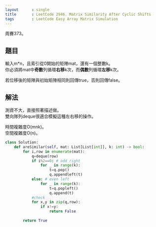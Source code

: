 ```yaml
---
layout      : single
title       : LeetCode 2946. Matrix Similarity After Cyclic Shifts
tags        : LeetCode Easy Array Matrix Simulation
---
```

周賽373。

## 題目

輸入m\*n，且索引從0開始的矩陣mat，還有一個整數k。  
你必須將mat中**奇數**列循環**右移**k次，而**偶數**列循環**左移**k次。  

若位移後的矩陣與初始矩陣相同則回傳true，否則回傳false。  

## 解法

測資不大，直接照著描述做。  
雙向隊列deque很適合模擬這種左右移的操作。  

時間複雜度O(mnk)。  
空間複雜度O(n)。  

```python
class Solution:
    def areSimilar(self, mat: List[List[int]], k: int) -> bool:
        for i,row in enumerate(mat):
            q=deque(row)
            if i%2==0: # odd right
                for _ in range(k):
                    t=q.pop()
                    q.appendleft(t)
            else: # even left
                for _ in range(k):
                    t=q.popleft()
                    q.append(t)
            #check
            for x,y in zip(q,row):
                if x!=y:
                    return False
                
        return True
```
